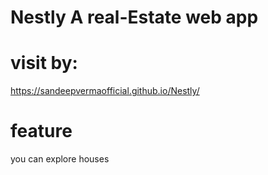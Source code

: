 # Nestly A real-Estate web app

# visit by:
https://sandeepvermaofficial.github.io/Nestly/

# feature
you can explore houses

